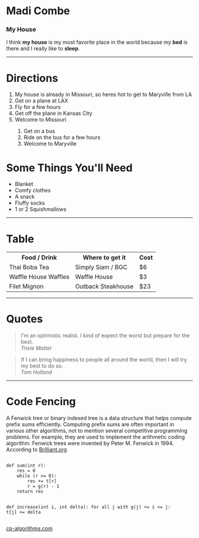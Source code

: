 <!DOCTYPE html>
<html>

<body>
<h1>Madi Combe</h1>
<h3>My House</h3>
<p>I think <b>my house</b> is my most favorite place in the world because my <b>bed</b> is there and I really like to <b>sleep</b>.</p>
</body>
<hr>
<h1>Directions</h1>
<ol>
    <li>My house is already in Missouri, so heres hot to get to Maryville from LA</li>
    <li>Get on a plane at LAX</li>
    <li>Fly for a few hours</li>
    <li>Get off the plane in Kansas City</li>
    <li>Welcome to Missouri</li>
    <ol>
    <li>Get on a bus</li>
    <li>Ride on the bus for a few hours</li>
    <li>Welcome to Maryville</li>
    </ol>
</ol>
<h1>Some Things You'll Need</h1>
<ul>
    <li>Blanket</li>
    <li>Comfy clothes</li>
    <li>A snack</li>
    <li>Fluffy socks</li>
    <li>1 or 2 Squishmallows</li>
</ul>
<hr>
<h1>Table</h1>
<table>
<tr>
    <th>Food / Drink</th>
    <th>Where to get it</th>
    <th>Cost</th>
</tr>
<tr>
    <td>Thai Boba Tea</td>
    <td>Simply Siam / BGC</td>
    <td>$6</td>
</tr>
<tr>
    <td>Waffle House Waffles</td>
    <td>Waffle House</td>
    <td>$3</td>
</tr>
<tr>
    <td>Filet Mignon</td>
    <td>Outback Steakhouse</td>
    <td>$23</td>
</tr>
</table>
<hr>
<h1>Quotes</h1>
<blockquote cite="https://www.brainyquote.com/quotes/trixie_mattel_941486">I'm an optimistic realist. I kind of expect the worst but prepare for the best. <br> <i>Trixie Mattel</i></blockquote>
<blockquote cite="https://www.brainyquote.com/quotes/tom_holland_836230">If I can bring happiness to people all around the world, then I will try my best to do so. <br> <i>Tom Holland</i></blockquote>
<hr>
<h1>Code Fencing</h1>
<block quote="https://brilliant.org/wiki/fenwick-tree/">A Fenwick tree or binary indexed tree is a data structure that helps compute prefix sums efficiently. Computing prefix sums are often important in various other algorithms, not to mention several competitive programming problems. For example, they are used to implement the arithmetic coding algorithm. Fenwick trees were invented by Peter M. Fenwick in 1994.<br>According to <a href="https://brilliant.org/wiki/fenwick-tree/">Brilliant.org</a></blockquote>
<pre><code>
def sum(int r):
    res = 0
    while (r >= 0):
        res += t[r]
        r = g(r) - 1
    return res

def increase(int i, int delta):
    for all j with g(j) <= i <= j:
        t[j] += delta
</code></pre>
<a href="https://cp-algorithms.com/data_structures/fenwick.html">cp-algorithms.com</a>

</html>